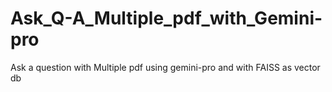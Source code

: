 # Ask_Q-A_Multiple_pdf_with_Gemini-pro
Ask a question with Multiple pdf using gemini-pro and with FAISS as vector db
